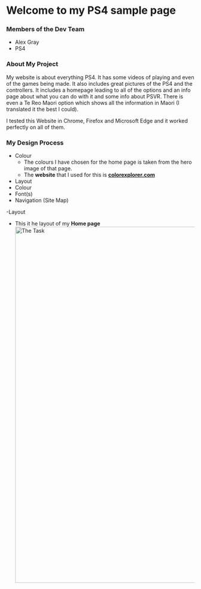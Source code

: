 # Welcome to my PS4 sample page

### Members of the Dev Team
- Alex Gray
- PS4

### About My Project

My website is about everything PS4.
It has some videos of playing and even of the games being made. 
It also includes great pictures of the PS4 and the controllers.
It includes a homepage leading to all of the options and an info page about what you can do with it and some info about PSVR.
There is even a Te Reo Maori option which shows all the information in Maori (I translated it the best I could).

I tested this Website in Chrome, Firefox and Microsoft Edge and it worked perfectly on all of them.

### My Design Process

- Colour
  * The colours I have chosen for the home page is taken from the hero image of that page.
  * The **website** that I used for this is [**colorexplorer.com**](http://www.colorexplorer.com/imageimport.aspx)
- Layout
- Colour
- Font(s)
- Navigation (Site Map)

-Layout
 * This it he layout of my **Home page**
 <a href="task"><image src="https://github.com/Dyamondude/PS4/blob/main/images/Cropped%20Homepage.png?raw=true" title="The Task" width=950>
